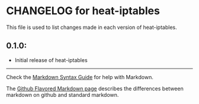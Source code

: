 # CHANGELOG for heat-iptables

This file is used to list changes made in each version of heat-iptables.

## 0.1.0:

* Initial release of heat-iptables

- - -
Check the [Markdown Syntax Guide](http://daringfireball.net/projects/markdown/syntax) for help with Markdown.

The [Github Flavored Markdown page](http://github.github.com/github-flavored-markdown/) describes the differences between markdown on github and standard markdown.
